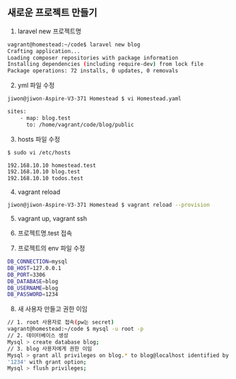 ## 새로운 프로젝트 만들기

1. laravel new 프로젝트명
```bash
vagrant@homestead:~/code$ laravel new blog    
Crafting application...              
Loading composer repositories with package information                         
Installing dependencies (including require-dev) from lock file    
Package operations: 72 installs, 0 updates, 0 removals               
```
2. yml 파일 수정  
```bash
jiwon@jiwon-Aspire-V3-371 Homestead $ vi Homestead.yaml 
```
```bash
sites:
    - map: blog.test
      to: /home/vagrant/code/blog/public
```
3. hosts 파일 수정  
```bash
$ sudo vi /etc/hosts

192.168.10.10 homestead.test
192.168.10.10 blog.test
192.168.10.10 todos.test
```
4. vagrant reload
```bash
jiwon@jiwon-Aspire-V3-371 Homestead $ vagrant reload --provision      
```
5. vagrant up, vagrant ssh  

6. 프로젝트명.test 접속  

7. 프로젝트의 env 파일 수정  
```bash
DB_CONNECTION=mysql
DB_HOST=127.0.0.1
DB_PORT=3306
DB_DATABASE=blog
DB_USERNAME=blog
DB_PASSWORD=1234
```
8. 새 사용자 만들고 권한 이임  
```bash
// 1. root 사용자로 접속(pw는 secret)  
vagrant@homestead:~/code $ mysql -u root -p  
// 2. 데이터베이스 생성 
Mysql > create database blog;
// 3. blog 사용자에게 권한 이임
Mysql > grant all privileges on blog.* to blog@localhost identified by
'1234' with grant option;
Mysql > flush privileges;
```

